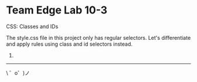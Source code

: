 Team Edge Lab 10-3
=================

CSS:  Classes and IDs

The style.css file in this project only has regular selectors. Let's differentiate and apply 
rules using class and id selectors instead. 

1. 

  
-------------------

\ ゜o゜)ノ
